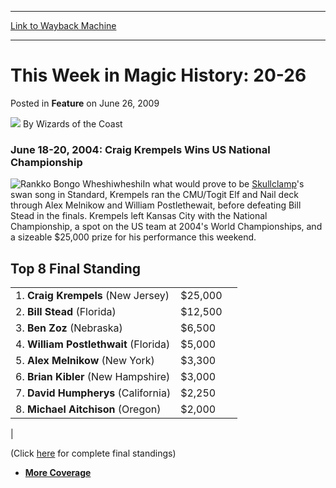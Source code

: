 
---
[Link to Wayback Machine](https://web.archive.org/web/20220122175434/https://magic.wizards.com/en/articles/archive/feature/week-magic-history-20-26-2009-06-26)

[_metadata_:wayback_url]:- "https://magic.wizards.com/en/articles/archive/feature/week-magic-history-20-26-2009-06-26"
[_metadata_:wayback_raw_url]:- "https://web.archive.org/web/20220122175434id_/https://magic.wizards.com/en/articles/archive/feature/week-magic-history-20-26-2009-06-26"
[_metadata_:wayback_capture_timestamp]:- "2022-01-22 17:54:34+00:00"
[_metadata_:publish_date]:- "2009-06-26"
[_metadata_:description]:- "June 18-20, 2004: Craig Krempels Wins US National Championship In what would prove to be Skullclamp's swan song in Standard, Krempels ran the CMU/Togit Elf and Nail deck through Alex Melnikow and William Postlethewait, before defeating Bill Stead in the finals. Krempels left Kansas City with the National Championship, a spot on the US team at 2004's World Championships, and a"
[_metadata_:generator]:- "Drupal 7 (http://drupal.org)"
---


This Week in Magic History: 20-26
=================================



 Posted in **Feature**
 on June 26, 2009 






![](https://media.magic.wizards.com/styles/auth_small/public/images/person/wizards_author.jpg)
By Wizards of the Coast











### June 18-20, 2004: Craig Krempels Wins US National Championship


![Rankko Bongo Wheshiwheshi](https://media.magic.wizards.com/image_legacy_migration/sideboard/images/usnat04/fin.jpg)In what would prove to be [Skullclamp](https://gatherer.wizards.com/Pages/Card/Details.aspx?name=Skullclamp)'s swan song in Standard, Krempels ran the CMU/Togit Elf and Nail deck through Alex Melnikow and William Postlethewait, before defeating Bill Stead in the finals. Krempels left Kansas City with the National Championship, a spot on the US team at 2004's World Championships, and a sizeable $25,000 prize for his performance this weekend. 


Top 8 Final Standing
--------------------



|  |  |  |
| --- | --- | --- |
|  1. **Craig Krempels** (New Jersey) | $25,000 |
|  2. **Bill Stead** (Florida) | $12,500 |
|  3. **Ben Zoz** (Nebraska) | $6,500 |
|  4. **William Postlethwait** (Florida) | $5,000 |
|  5. **Alex Melnikow** (New York) | $3,300 |
|  6. **Brian Kibler** (New Hampshire) | $3,000 |
|  7. **David Humpherys** (California) | $2,250 |
|  8. **Michael Aitchison** (Oregon) | $2,000 |
|

(Click [here](/en/articles/archive/event-coverage/2004-united-states-national-championship-2004-06-20-1) for complete final standings)


* [**More Coverage**](/en/events/coverage/live-coverage-2004-united-states-national-championship)






